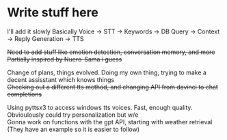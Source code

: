 # Write stuff here
I'll add it slowly
Basically Voice -> STT -> Keywords -> DB Query -> Context -> Reply Generation -> TTS

~~Need to add stuff like emotion detection, conversation memory, and more
Partially inspired by Nuero-Sama i guess~~

Change of plans, things evolved. Doing my own thing, trying to make a decent assisstant which knows things  
~~Checking out a different tts method, and changing API from davinci to chat completions~~  

Using pyttsx3 to access windows tts voices. Fast, enough quality. Obvioulously could try personalization but w/e  
Gonna work on functions with the gpt API, starting with weather retrieval  
(They have an example so it is easier to follow)
